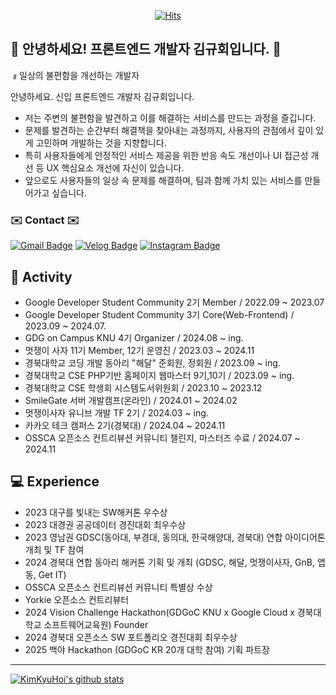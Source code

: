 <div align=center>
	
[![Hits](https://hits.seeyoufarm.com/api/count/incr/badge.svg?url=https%3A%2F%2Fgithub.com%2FKimKyuHoi&count_bg=%23020715&title_bg=%23020715&icon=openstreetmap.svg&icon_color=%23FFFFFF&title=Visitors&edge_flat=false)](https://hits.seeyoufarm.com)
  </div>
  
## :raised_hands: 안녕하세요! 프론트엔드 개발자 김규회입니다. :raised_hands:
﹟일상의 불편함을 개선하는 개발자

안녕하세요. 신입 프론트엔드 개발자 김규회입니다.  
* 저는 주변의 불편함을 발견하고 이를 해결하는 서비스를 만드는 과정을 즐깁니다.  
* 문제를 발견하는 순간부터 해결책을 찾아내는 과정까지, 사용자의 관점에서 깊이 있게 고민하며 개발하는 것을 지향합니다.
* 특히 사용자들에게 안정적인 서비스 제공을 위한 반응 속도 개선이나 UI 접근성 개선 등 UX 핵심요소 개선에 자신이 있습니다.  
* 앞으로도 사용자들의 일상 속 문제를 해결하며, 팀과 함께 가치 있는 서비스를 만들어가고 싶습니다.
  
### ✉️ Contact ✉️
[![Gmail Badge](https://img.shields.io/badge/Gmail-d14836?style=flat-square&logo=gmail&logoColor=white&link=mailto:k546kh@gmail.com)](mailto:k546kh@gmail.com)
[![Velog Badge](https://img.shields.io/badge/Velog-444444?style=flat-square&logo=Velog&logoColor=black"&link=https://velog.io/@k_gu_wae123)](https://velog.io/@k_gu_wae123)
[![Instagram Badge](https://img.shields.io/badge/Instagram-f5f5f5?style=flat-square&logo=Instagram&logoColor=black"&link=https://www.instagram.com/k.gu_wae/)](https://www.instagram.com/k.gu_wae/)


## :runner: Activity
* Google Developer Student Community 2기 Member / 2022.09 ~ 2023.07
* Google Developer Student Community 3기 Core(Web-Frontend) / 2023.09 ~ 2024.07.
* GDG on Campus KNU 4기 Organizer / 2024.08 ~ ing.
* 멋쟁이 사자 11기 Member, 12기 운영진 / 2023.03 ~ 2024.11
* 경북대학교 코딩 개발 동아리 "해달" 준회원, 정회원 / 2023.09 ~ ing.
* 경북대학교 CSE PHP기반 홈페이지 웹마스터 9기,10기 / 2023.09 ~ ing.
* 경북대학교 CSE 학생회 시스템도서위원회 / 2023.10 ~ 2023.12
* SmileGate 서버 개발캠프(온라인) / 2024.01 ~ 2024.02
* 멋쟁이사자 유니브 개발 TF 2기 / 2024.03 ~ ing.
* 카카오 테크 캠퍼스 2기(경북대) / 2024.04 ~ 2024.11
* OSSCA 오픈소스 컨트리뷰션 커뮤니티 챌린지, 마스터즈 수료 / 2024.07 ~ 2024.11

## :computer: Experience
* 2023 대구를 빛내는 SW해커톤 우수상
* 2023 대경권 공공데이터 경진대회 최우수상
* 2023 영남권 GDSC(동아대, 부경대, 동의대, 한국해양대, 경북대) 연합 아이디어톤 개최 및 TF 참여
* 2024 경북대 연합 동아리 해커톤 기획 및 개최 (GDSC, 해달, 멋쟁이사자, GnB, 앱동, Get IT)
* OSSCA 오픈소스 컨트리뷰션 커뮤니티 특별상 수상
* Yorkie 오픈소스 컨트리뷰터
* 2024 Vision Challenge Hackathon(GDGoC KNU x Google Cloud x 경북대학교 소프트웨어교육원) Founder
* 2024 경북대 오픈소스 SW 포트폴리오 경진대회 최우수상
* 2025 백야 Hackathon (GDGoC KR 20개 대학 참여) 기획 파트장
---

[![KimKyuHoi's github stats](https://github-readme-stats.vercel.app/api?username=KimKyuHoi)](https://github.com/anuraghazra/github-readme-stats)
